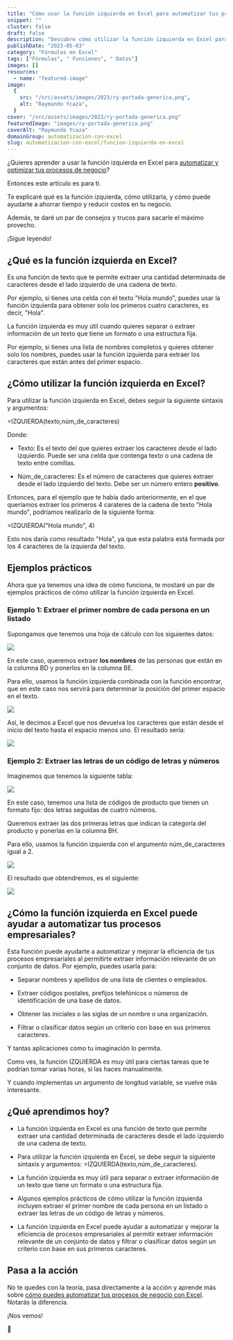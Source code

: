 ```yaml
---
title: "Cómo usar la función izquierda en Excel para automatizar tus procesos de negocio"
snippet: ""
cluster: false
draft: false
description: "Descubre cómo utilizar la función izquierda en Excel para automatizar y mejorar la eficiencia de tus procesos de negocio."
publishDate: "2023-05-03"
category: "Fórmulas en Excel"
tags: ["Fórmulas", " Funciones", " Datos"]
images: []
resources:
  - name: "featured-image"
image:
  {
    src: "/src/assets/images/2023/ry-portada-generica.png",
    alt: "Raymundo Ycaza",
  }
cover: "/src/assets/images/2023/ry-portada-generica.png"
featuredImage: "images/ry-portada-generica.png"
coverAlt: "Raymundo Ycaza"
domainGroup: automatizacion-con-excel
slug: automatizacion-con-excel/funcion-izquierda-en-excel
---
```


¿Quieres aprender a usar la función izquierda en Excel para [automatizar y optimizar tus procesos de negocio](https://raymundoycaza.com/automatizacion-productividad-con-excel/9614/)?

Entonces este artículo es para ti.

Te explicaré qué es la función izquierda, cómo utilizarla, y cómo puede ayudarte a ahorrar tiempo y reducir costos en tu negocio.

Además, te daré un par de consejos y trucos para sacarle el máximo provecho.

¡Sigue leyendo!

## ¿Qué es la función izquierda en Excel?

Es una función de texto que te permite extraer una cantidad determinada de caracteres desde el lado izquierdo de una cadena de texto.

Por ejemplo, si tienes una celda con el texto "Hola mundo", puedes usar la función izquierda para obtener solo los primeros cuatro caracteres, es decir, "Hola".

La función izquierda es muy útil cuando quieres separar o extraer información de un texto que tiene un formato o una estructura fija.

Por ejemplo, si tienes una lista de nombres completos y quieres obtener solo los nombres, puedes usar la función izquierda para extraer los caracteres que están antes del primer espacio.

## ¿Cómo utilizar la función izquierda en Excel?

Para utilizar la función izquierda en Excel, debes seguir la siguiente sintaxis y argumentos:

\=IZQUIERDA(texto,núm_de_caracteres)

Donde:

- Texto: Es el texto del que quieres extraer los caracteres desde el lado izquierdo. Puede ser una celda que contenga texto o una cadena de texto entre comillas.

- Núm_de_caracteres: Es el número de caracteres que quieres extraer desde el lado izquierdo del texto. Debe ser un número entero **positivo**.

Entonces, para el ejemplo que te había dado anteriormente, en el que queríamos extraer los primeros 4 carateres de la cadena de texto "Hola mundo", podríamos realizarlo de la siguiente forma:

\=IZQUIERDA("Hola mundo", 4)

Esto nos daría como resultado "Hola", ya que esta palabra está formada por los 4 caracteres de la izquierda del texto.

## Ejemplos prácticos

Ahora que ya tenemos una idea de cómo funciona, te mostaré un par de ejemplos prácticos de cómo utilizar la función izquierda en Excel.

### Ejemplo 1: Extraer el primer nombre de cada persona en un listado

Supongamos que tenemos una hoja de cálculo con los siguientes datos:

![](/src/assets/images/2023/image-57.png)

En este caso, queremos extraer **los nombres** de las personas que están en la columna BD y ponerlos en la columna BE.

Para ello, usamos la función izquierda combinada con la función encontrar, que en este caso nos servirá para determinar la posición del primer espacio en el texto.

![](/src/assets/images/2023/image-58.png)

Así, le decimos a Excel que nos devuelva los caracteres que están desde el inicio del texto hasta el espacio menos uno. El resultado sería:

![](/src/assets/images/2023/image-59.png)

### Ejemplo 2: Extraer las letras de un código de letras y números

Imaginemos que tenemos la siguiente tabla:

![](/src/assets/images/2023/image-60.png)

En este caso, tenemos una lista de códigos de producto que tienen un formato fijo: dos letras seguidas de cuatro números.

Queremos extraer las dos primeras letras que indican la categoría del producto y ponerlas en la columna BH.

Para ello, usamos la función izquierda con el argumento núm_de_caracteres igual a 2.

![](/src/assets/images/2023/image-61.png)

El resultado que obtendremos, es el siguiente:

![](/src/assets/images/2023/image-62.png)

## ¿Cómo la función izquierda en Excel puede ayudar a automatizar tus procesos empresariales?

Esta función puede ayudarte a automatizar y mejorar la eficiencia de tus procesos empresariales al permitirte extraer información relevante de un conjunto de datos. Por ejemplo, puedes usarla para:

- Separar nombres y apellidos de una lista de clientes o empleados.

- Extraer códigos postales, prefijos telefónicos o números de identificación de una base de datos.

- Obtener las iniciales o las siglas de un nombre o una organización.

- Filtrar o clasificar datos según un criterio con base en sus primeros caracteres.

Y tantas aplicaciones como tu imaginación lo permita.

Como ves, la función IZQUIERDA es muy útil para ciertas tareas que te podrían tomar varias horas, si las haces manualmente.

Y cuando implementas un argumento de longitud variable, se vuelve más interesante.

## ¿Qué aprendimos hoy?

- La función izquierda en Excel es una función de texto que permite extraer una cantidad determinada de caracteres desde el lado izquierdo de una cadena de texto.

- Para utilizar la función izquierda en Excel, se debe seguir la siguiente sintaxis y argumentos: =IZQUIERDA(texto,núm_de_caracteres).

- La función izquierda es muy útil para separar o extraer información de un texto que tiene un formato o una estructura fija.

- Algunos ejemplos prácticos de cómo utilizar la función izquierda incluyen extraer el primer nombre de cada persona en un listado o extraer las letras de un código de letras y números.

- La función izquierda en Excel puede ayudar a automatizar y mejorar la eficiencia de procesos empresariales al permitir extraer información relevante de un conjunto de datos y filtrar o clasificar datos según un criterio con base en sus primeros caracteres.

## Pasa a la acción

No te quedes con la teoría, pasa directamente a la acción y aprende más sobre [cómo puedes automatizar tus procesos de negocio con Excel](https://raymundoycaza.com/automatizacion-productividad-con-excel/9614/). Notarás la diferencia.

¡Nos vemos!

🐌
